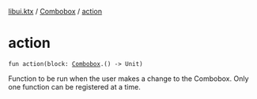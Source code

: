 [libui.ktx](../README.md) / [Combobox](README.md) / [action](action.md)

# action

`fun action(block: `[`Combobox`](README.md)`.() -> Unit)`

Function to be run when the user makes a change to the Combobox.
Only one function can be registered at a time.

